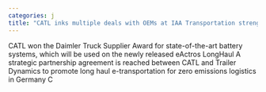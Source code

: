 ```yaml
---
categories: j
title: "CATL inks multiple deals with OEMs at IAA Transportation strengthens commitment to electrification of transportation"
---
```

CATL won the Daimler Truck Supplier Award for state-of-the-art battery systems, which will be used on the newly released eActros LongHaul   A strategic partnership agreement is reached between CATL and Trailer Dynamics to promote long haul e-transportation for zero emissions logistics in Germany   C